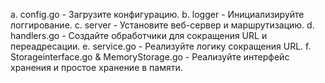 
a. config.go - Загрузите конфигурацию.
b. logger - Инициализируйте логгирование.
c. server - Установите веб-сервер и маршрутизацию.
d. handlers.go - Создайте обработчики для сокращения URL и переадресации.
e. service.go - Реализуйте логику сокращения URL.
f. Storageinterface.go & MemoryStorage.go - Реализуйте интерфейс хранения и простое хранение в памяти.